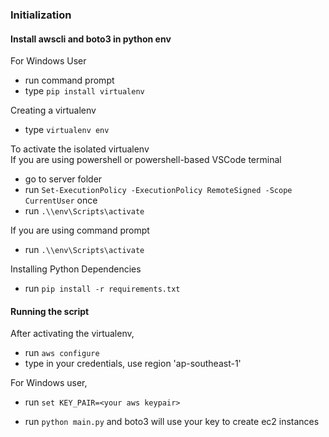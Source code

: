 ### Initialization

#### Install awscli and boto3 in python env

For Windows User
- run command prompt
- type `pip install virtualenv`

Creating a virtualenv
- type `virtualenv env`

To activate the isolated virtualenv  
If you are using powershell or powershell-based VSCode terminal
- go to server folder
- run `Set-ExecutionPolicy -ExecutionPolicy RemoteSigned -Scope CurrentUser` once
- run `.\\env\Scripts\activate`

If you are using command prompt
- run `.\\env\Scripts\activate`

Installing Python Dependencies
- run `pip install -r requirements.txt`

#### Running the script

After activating the virtualenv,
- run `aws configure`
- type in your credentials, use region 'ap-southeast-1'

For Windows user,
- run `set KEY_PAIR=<your aws keypair>`

- run `python main.py` and boto3 will use your key to create ec2 instances

